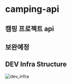 # camping-api
캠핑 프로젝트 api
----
보완예정
----

## DEV Infra Structure
![dev_infra](https://user-images.githubusercontent.com/56568571/211365469-ea54c447-9604-436f-aa14-0ddb1853ea93.png)
